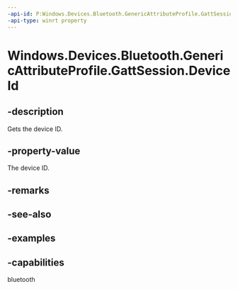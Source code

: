 ```yaml
---
-api-id: P:Windows.Devices.Bluetooth.GenericAttributeProfile.GattSession.DeviceId
-api-type: winrt property
---
```


<!-- Property syntax.
public BluetoothDeviceId DeviceId { get; }
-->

# Windows.Devices.Bluetooth.GenericAttributeProfile.GattSession.DeviceId

## -description
Gets the device ID.

## -property-value
The device ID.

## -remarks

## -see-also

## -examples


## -capabilities
bluetooth
